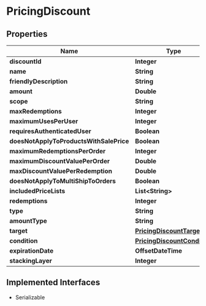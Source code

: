 

# PricingDiscount


## Properties

| Name | Type | Description | Notes |
|------------ | ------------- | ------------- | -------------|
|**discountId** | **Integer** |  |  [optional] |
|**name** | **String** |  |  [optional] |
|**friendlyDescription** | **String** |  |  [optional] |
|**amount** | **Double** |  |  [optional] |
|**scope** | **String** |  |  [optional] |
|**maxRedemptions** | **Integer** |  |  [optional] |
|**maximumUsesPerUser** | **Integer** |  |  [optional] |
|**requiresAuthenticatedUser** | **Boolean** |  |  [optional] |
|**doesNotApplyToProductsWithSalePrice** | **Boolean** |  |  [optional] |
|**maximumRedemptionsPerOrder** | **Integer** |  |  [optional] |
|**maximumDiscountValuePerOrder** | **Double** |  |  [optional] |
|**maxDiscountValuePerRedemption** | **Double** |  |  [optional] |
|**doesNotApplyToMultiShipToOrders** | **Boolean** |  |  [optional] |
|**includedPriceLists** | **List&lt;String&gt;** |  |  [optional] |
|**redemptions** | **Integer** |  |  [optional] |
|**type** | **String** |  |  [optional] |
|**amountType** | **String** |  |  [optional] |
|**target** | [**PricingDiscountTarget**](PricingDiscountTarget.md) |  |  [optional] |
|**condition** | [**PricingDiscountCondition**](PricingDiscountCondition.md) |  |  [optional] |
|**expirationDate** | **OffsetDateTime** |  |  [optional] |
|**stackingLayer** | **Integer** |  |  [optional] |


## Implemented Interfaces

* Serializable


